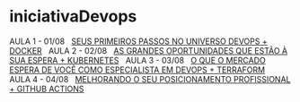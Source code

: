# iniciativaDevops
AULA 1 - 01/08
&nbsp;
[SEUS PRIMEIROS PASSOS NO UNIVERSO DEVOPS + DOCKER](https://iniciativadevops.com.br/aula1/)
&nbsp;
AULA 2 - 02/08
&nbsp;
[AS GRANDES OPORTUNIDADES QUE ESTÃO À SUA ESPERA + KUBERNETES](https://iniciativadevops.com.br/aula2/)
&nbsp;
AULA 3 - 03/08
&nbsp;
[O QUE O MERCADO ESPERA DE VOCÊ COMO ESPECIALISTA EM DEVOPS + TERRAFORM](https://iniciativadevops.com.br/aula3/)
&nbsp;
AULA 4 - 04/08
&nbsp;
[MELHORANDO O SEU POSICIONAMENTO PROFISSIONAL + GITHUB ACTIONS](https://iniciativadevops.com.br/aula4/)
&nbsp;

